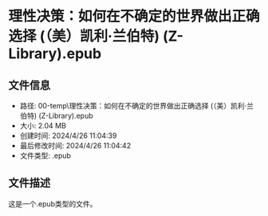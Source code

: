 ﻿# 理性决策：如何在不确定的世界做出正确选择 (（美）凯利·兰伯特) (Z-Library).epub

## 文件信息
- 路径: 00-temp\理性决策：如何在不确定的世界做出正确选择 (（美）凯利·兰伯特) (Z-Library).epub
- 大小: 2.04 MB
- 创建时间: 2024/4/26 11:04:39
- 最后修改时间: 2024/4/26 11:04:42
- 文件类型: .epub

## 文件描述
这是一个.epub类型的文件。

